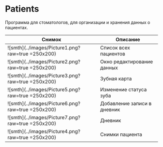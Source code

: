 # Patients

Программа для стоматологов, для организации и хранения данных о пациентах.

|Снимок|Описание|
|---|---|
|![smth](../images/Picture1.png?raw=true =250x200)|Список всех пациентов|
|![smth](../images/Picture2.png?raw=true =250x200)|Окно редактирование данных|
|![smth](../images/Picture3.png?raw=true =250x200)|Зубная карта|
|![smth](../images/Picture5.png?raw=true =250x200)|Изменение статуса зуба|
|![smth](../images/Picture6.png?raw=true =250x200)|Добавление записи в дневник|
|![smth](../images/Picture7.png?raw=true =250x200)|Дневник|
|![smth](../images/Picture4.png?raw=true =250x200)|Снимки пациента|
